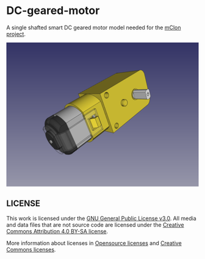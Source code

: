 # DC-geared-motor
A single shafted smart DC geared motor model needed for the [mClon project](https://mclon.org).

![DC-geared-motor](DC-geared-motor.png)

## LICENSE

This work is licensed under the [GNU General Public License v3.0](../LICENSE-GPLV30). All media and data files that are not source code are licensed under the [Creative Commons Attribution 4.0 BY-SA license](../LICENSE-CCBYSA40).

More information about licenses in [Opensource licenses](https://opensource.org/licenses/) and [Creative Commons licenses](https://creativecommons.org/licenses/).
